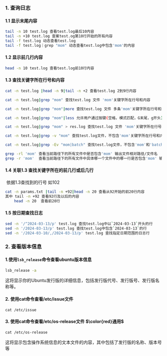 ### 1. 查询日志

#### 1.1 显示末尾内容

```bash
tail -n 10 test.log 查看test.log最后10内容
tail -n +10 test.log 查案test.og第10行开始的所有内容
tail -f test.log 动态查看test.log
tail -f test.log｜grep "mom" 动态查看test.log中包含'mom'的内容
```

#### 1.2 显示前几行内容

```bash
head -n 10 test.log 查看test.log前10行内容
```

#### 1.3 查找关键字所在行号和内容

```bash
cat -n test.log |head -n 9|tail -n +2 查看test.log 2到9行内容

cat -n test.log|grep "mom" 查找test.log 文件 'mom'关键字所在行号和内容

cat -n test.log|grep "mom"|more 查找test.log 文件 多条'mom'关键字所在行号和内容，使用空格翻页查看

cat -n test.log|grep "mom"|less 允许用户通过按键(空格，模式匹配，G末尾，g开头)查看

cat -n test.log|grep "mom" > res.log 查找test.log 文件 'mom'关键字所在行号和内容，并输出到res.log文件

cat -n test.log|grep -v "mom" 查找test.log文件，不包含'mom'关键字所在行号和内容

cat -n test.log|grep -Ev "mom|batch" 查找test.log文件，不包含'mom'和'batch'关键字所在行号和内容

grep -rl 'mom' 查看当前路径下的所有文件中是否包含'mom' 输出文件相对路径/文件名
grep -r 'mom'  查看当前路径下的所有文件中具体哪一个文件中的哪一行是否包含'mom' 输出
```

#### 1.4 关联1.3 查找关键字所在的前几行或后几行

​	依据1.3查找到的行号 如102

```bash
cat -n params.txt |tail -n +92|head -n 20 查看从92开始的前20行内容
其中 tail -n +92 查看92行及以后的内容
    head -n	20  查看前20行
```

#### 1.5 按日期查找日志

```bash
sed -n '/^2024-03-13/p' test.log 查找test.log中以`2024-03-13`开头的行
sed -n '/2024-03-13/p' test.log 查找test.log中包含`2024-03-13`的行
sed -n '/2024-03-10/,/2024-03-13/p' test.log 查找指定日期范围的日志行
```

### 2. 查看版本信息

#### 1.使用`lsb_release`命令查看ubuntu版本信息

```bash
lsb_release -a
```

这将显示你的Ubuntu发行版的详细信息，包括发行版代号、发行版号、发行版名称等。

#### 2. 使用cat命令查看/etc/issue文件

```
cat /etc/issue
```

#### 3. 使用cat命令查看/etc/os-release文件 **$\color{red}通用$**

```
cat /etc/os-release
```

这将显示包含操作系统信息的文本文件的内容，其中包括了发行版的名称、版本号等






